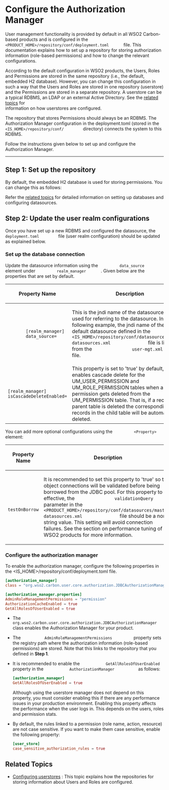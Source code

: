 # Configure the Authorization Manager

User management functionality is provided by default in all WSO2
Carbon-based products and is configured in the
`         <PRODUCT_HOME>/repository/conf/deployment.toml       ` file.
This documentation explains how to set up a repository for storing
authorization information (role-based permissions) and how to change the
relevant configurations.

According to the default configuration in WSO2 products, the Users,
Roles and Permissions are stored in the same repository (i.e., the
default, embedded H2 database). However, you can change this
configuration in such a way that the Users and Roles are stored in one
repository (userstore) and the Permissions are stored in a separate
repository. A userstore can be a typical RDBMS, an LDAP or an external
Active Directory. See the [related topics](#related-topics) for    
information on how userstores are configured.

The repository that stores Permissions should always be an RDBMS. The
Authorization Manager configuration in the deployment.toml (stored in
the `          <IS_HOME>/repository/conf/         ` directory)
connects the system to this RDBMS.

Follow the instructions given below to set up and configure the
Authorization Manager.

----

## Step 1: Set up the repository

By default, the embedded H2 database is used for storing permissions.
You can change this as follows:

Refer the [related topics](#related-topics) for detailed information on
setting up databases and configuring datasources.

## Step 2: Update the user realm configurations

Once you have set up a new RDBMS and configured the datasource, the
`          deployment.toml         ` file (user realm configuration) should
be updated as explained below.

### Set up the database connection

Update the datasource information using the
`          data_source        ` element under
`          realm_manager       ` . Given below are the properties
that are set by default.

<table>
<colgroup>
<col style="width: 33%" />
<col style="width: 33%" />
<col style="width: 33%" />
</colgroup>
<thead>
<tr class="header">
<th><p>Property Name</p></th>
<th><p>Description</p></th>
<th>Mandatory/Optional</th>
</tr>
</thead>
<tbody>
<tr class="odd">
<td><code>       [realm_manager] <br>       data_source=             </code></td>
<td><p>This is the jndi name of the datasource that is used for referring to the datasource. In the following example, the jndi name of the default datasource defined in the <code>               &lt;IS_HOME&gt;/repository/conf/datasources/master-datasources.xml              </code> file is linked from the <code>               user-mgt.xml              </code> file.</p></td>
<td>Mandatory</td>
</tr>
<tr class="even">
<td><pre><code>[realm_manager] <br>isCascadeDeleteEnabled=     </code></pre></td>
<td>This property is set to 'true' by default, which enables cascade delete for the UM_USER_PERMISSION and UM_ROLE_PERMISSION tables when a permission gets deleted from the UM_PERMISSION table. That is, if a record in the parent table is deleted the corresponding records in the child table will be automatically deleted.</td>
<td>Mandatory</td>
</tr>
</tbody>
</table>

You can add more optional configurations using the
`          <Property>         ` element:

<table>
<colgroup>
<col style="width: 33%" />
<col style="width: 33%" />
<col style="width: 33%" />
</colgroup>
<thead>
<tr class="header">
<th><p>Property Name</p></th>
<th><p>Description</p></th>
<th>Mandatory/Optional</th>
</tr>
</thead>
<tbody>
<tr class="odd">
<td><code>              testOnBorrow             </code></td>
<td><p>It is recommended to set this property to 'true' so that object connections will be validated before being borrowed from the JDBC pool. For this property to be effective, the <code>               validationQuery              </code> parameter in the <code>               &lt;PRODUCT_HOME&gt;/repository/conf/datasources/master-datasources.xml              </code> file should be a non-string value. This setting will avoid connection failures. See the section on performance tuning of WSO2 products for more information.</p></td>
<td>Optional</td>
</tr>
</tbody>
</table>

### Configure the authorization manager

To enable the authorization manager, configure the following properties in the <IS_HOME>/repository/conf/deployment.toml file.

```toml
[authorization_manager]
class = "org.wso2.carbon.user.core.authorization.JDBCAuthorizationManager"

[authorization_manager.properties]
AdminRoleManagementPermissions = "permission"
AuthorizationCacheEnabled = true
GetAllRolesOfUserEnabled = true
```

-   The
    `           org.wso2.carbon.user.core.authorization.JDBCAuthorizationManager          `
    class enables the Authorization Manager for your product.
-   The `           AdminRoleManagementPermissions          ` property
    sets the registry path where the authorization information
    (role-based permissions) are stored. Note that this links to the
    repository that you defined in **Step 1**.
-   It is recommended to enable the
    `            GetAllRolesOfUserEnabled           ` property in the
    `            AuthorizationManager           ` as follows:  

    ``` toml
    [authorization_manager]
    GetAllRolesOfUserEnabled = true
    ```

    Although using the userstore manager does not depend on this
    property, you must consider enabling this if there are any
    performance issues in your production environment. Enabling this
    property affects the performance when the user logs in. This depends
    on the users, roles and permission stats.

-   By default, the rules linked to a permission (role name, action,
    resource) are not case sensitive. If you want to make them case
    sensitive, enable the following property:

    ``` toml
    [user_store]
    case_sensitive_authorization_rules = true
    ```


## Related Topics
- [Configuring userstores](../../../deploy/configure-user-stores) : This
  topic explains how the repositories for storing information about
  Users and Roles are configured.
